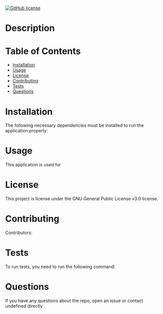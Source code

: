 
  # 
  [![GitHub license](https://img.shields.io/badge/license-MIT-blue.svg)](https://github.com/undefined/)
  # Description
  
  # Table of Contents 
  * [Installation](#installation)
  * [Usage](#usage)
  * [License](#license)
  * [Contributing](#contributing)
  * [Tests](#tests)
  * [Questions](#questions)
  # Installation
  The following necessary dependencies must be installed to run the application properly: 
  # Usage
  ​This application is used for 
  # License
  This project is license under the GNU General Public License v3.0 license.
  # Contributing
  ​Contributors: 
  # Tests
  To run tests, you need to run the following command: 
  # Questions
  If you have any questions about the repo, open an issue or contact undefined directly .
  